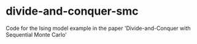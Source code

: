 # divide-and-conquer-smc
Code for the Ising model example in the paper 'Divide-and-Conquer with Sequential Monte Carlo'
